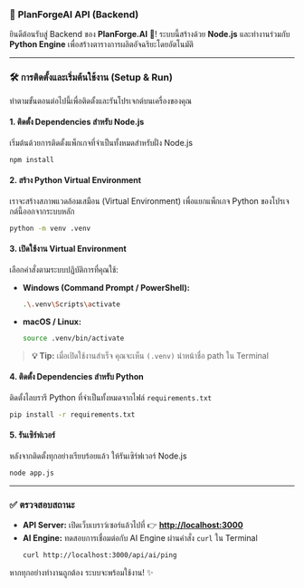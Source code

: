 ### 🧠 **PlanForgeAI API (Backend)**

ยินดีต้อนรับสู่ Backend ของ **PlanForge.AI** 🚀\! ระบบนี้สร้างด้วย **Node.js** และทำงานร่วมกับ **Python Engine** เพื่อสร้างตารางการผลิตอัจฉริยะโดยอัตโนมัติ

-----

### 🛠️ **การติดตั้งและเริ่มต้นใช้งาน (Setup & Run)**

ทำตามขั้นตอนต่อไปนี้เพื่อติดตั้งและรันโปรเจกต์บนเครื่องของคุณ

#### **1. ติดตั้ง Dependencies สำหรับ Node.js**

เริ่มต้นด้วยการติดตั้งแพ็กเกจที่จำเป็นทั้งหมดสำหรับฝั่ง Node.js

```bash
npm install
```

#### **2. สร้าง Python Virtual Environment**

เราจะสร้างสภาพแวดล้อมเสมือน (Virtual Environment) เพื่อแยกแพ็กเกจ Python ของโปรเจกต์นี้ออกจากระบบหลัก

```bash
python -m venv .venv
```

#### **3. เปิดใช้งาน Virtual Environment**

เลือกคำสั่งตามระบบปฏิบัติการที่คุณใช้:

  * **Windows (Command Prompt / PowerShell):**
    ```bash
    .\.venv\Scripts\activate
    ```
  * **macOS / Linux:**
    ```bash
    source .venv/bin/activate
    ```

> **💡 Tip:** เมื่อเปิดใช้งานสำเร็จ คุณจะเห็น `(.venv)` นำหน้าชื่อ path ใน Terminal

#### **4. ติดตั้ง Dependencies สำหรับ Python**

ติดตั้งไลบรารี Python ที่จำเป็นทั้งหมดจากไฟล์ `requirements.txt`

```bash
pip install -r requirements.txt
```

#### **5. รันเซิร์ฟเวอร์**

หลังจากติดตั้งทุกอย่างเรียบร้อยแล้ว ให้รันเซิร์ฟเวอร์ Node.js

```bash
node app.js
```

-----

### ✅ **ตรวจสอบสถานะ**

  * **API Server:** เปิดเว็บเบราว์เซอร์แล้วไปที่ 👉 **[http://localhost:3000](https://www.google.com/search?q=http://localhost:3000)**
  * **AI Engine:** ทดสอบการเชื่อมต่อกับ AI Engine ผ่านคำสั่ง `curl` ใน Terminal
    ```bash
    curl http://localhost:3000/api/ai/ping
    ```

หากทุกอย่างทำงานถูกต้อง ระบบจะพร้อมใช้งาน\! ✨
